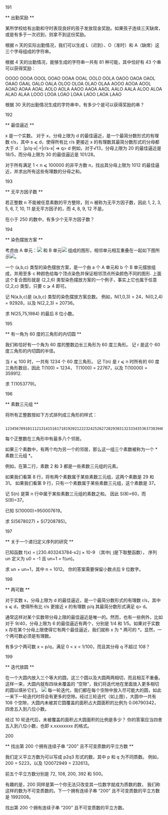 191

** 出勤奖励 **

某所学校给有出勤和守时表现良好的孩子发放现金奖励。如果孩子连续三天缺席，或是有多于一次迟到，则拿不到这份奖励。

根据 n 天的实际出勤情况，我们可以生成 L（迟到）、O（准时）和 A（缺席）这三个字母组成的字符串。

根据 4 天的出勤情况，能够生成的字符串一共有 81 种可能，其中恰好有 43 个串可以获得奖励：

OOOO OOOA OOOL OOAO OOAA OOAL OOLO OOLA OAOO OAOA
OAOL OAAO OAAL OALO OALA OLOO OLOA OLAO OLAA AOOO
AOOA AOOL AOAO AOAA AOAL AOLO AOLA AAOO AAOA AAOL
AALO AALA ALOO ALOA ALAO ALAA LOOO LOOA LOAO LOAA
LAOO LAOA LAAO

根据 30 天的出勤情况生成的字符串中，有多少个是可以获得奖励的串？


192

** 最佳逼近 **

x 是一个实数。
对于 x，分母上限为 d 的最佳逼近，是一个最简分数形式的有理数 r/s，其中 s ⩽ d，使得所有比 r/s 更接近 x 的有理数其最简分数形式的分母都大于 d：
|p/q-x| <|r/s-x| ⇒ q> d
例如，对于√13，分母上限为 20 的最佳逼近是 18/5，而分母上限为 30 的最佳逼近是 101/28。

对于所有满足 1 < n ⩽ 100000 的非平方数 n，找出其分母上限为 1012 的最佳逼近，并求出所有这些有理数的分母之和。



193

** 无平方因子数 **

若正整数 n 不能被任意素数的平方整除，则 n 被称为无平方因子数，因此 1, 2, 3, 5, 6, 7, 10, 11 是无平方因子的，而 4, 8, 9, 12 不是。

在小于 250 的数中，有多少个无平方因子数？

194

** 染色摆放方案 **

考虑由 A 单元：![](https://projecteuler.net/project/images/p194_GraphA.png) 和 B 单元![](https://projecteuler.net/project/images/p194_GraphB.png) 组成的图形，相邻单元相互重叠在一起如下图所示![](https://projecteuler.net/project/images/p194_Fig.png)。

一个 (a,b,c) 类型的染色摆放方案，是一个由 a 个 A 单元和 b 个 B 单元摆放组成，并用至多 c 种颜色给每个顶点染色并保证相邻顶点所染颜色不同的图形.
上面这个复合图形就是 (2,2,6) 类型染色摆放方案的一个例子，事实上它也属于任意 (2,2,c) 类型，只要 c ⩾ 4 即可。

记 N(a,b,c)是 (a,b,c) 类型的染色摆放方案总数。
例如，N(1,0,3) = 24，N(0,2,4) = 92928，以及 N(2,2,3) = 20736。

求 N(25,75,1984) 的最后 8 位小数。

195

** 有一角为 60 度的三角形的内切圆 **

我们称恰好有一个角为 60 度的整数边长三角形为 60 度三角形。
记 r 是这个 60 度三角形的内切圆的半径。

当 r ⩽ 100 时，一共有 1234 个 60 度三角形。
记 T(n) 是 r ⩽ n 时所有的 60 度三角形数目，因此
T(100) = 1234，  T(1000) = 22767，以及  T(10000) = 359912.

求 T(1053779)。

196

** 素数三元组 **

将所有正整数按如下方式排列成三角形的样式：

           123456789101112131415161718192021222324252627282930313233343536373839404142434445464748495051525354555657585960616263646566......

每个正整数在三角形中有最多八个邻居。

如果三个素数中，有两个均为另一个的邻居，那么这一组三个素数被称为一个 * 素数三元组 *。

例如，在第二行，素数 2 和 3 都是一些素数三元组的元素。

如果我们看第 8 行，将有两个素数属于某些素数三元组，这两个素数是 29 和 31。
如果我们看第 9 行，只有一个素数属于某些素数三元组，这个素数是 37。

记 S(n) 是第 n 行中属于某些素数三元组的素数之和。
因此 S(8)=60，而 S(9)=37。

已知 S(10000)=950007619。

求 S(5678027) + S(7208785)。


197

** 关于一个递归定义序列的研究 **

已知函数 f(x) = ⌊230.403243784-x2⌋ × 10-9 （其中⌊ ⌋是下取整函数），
序列 un 定义为 u0 = -1 且 un+1 = f(un)。

求 un + un+1，其中 n = 1012。
你的答案需要保留小数点后 9 位数字。


198

** 两可数 **

对于实数 x，分母上限为 d 的最佳逼近，是一个最简分数形式的有理数 r/s，其中 s ⩽ d，使得所有比 r/s 更接近 x 的有理数 p/q 其最简分数形式满足 q> d。

通常这样对某个实数带分母上限的最佳逼近是唯一的。然而，也有一些例外，比如对于 9/40，分母上限为 6 的最佳逼近有两个，分别是 1/4 和 1/5。如果对于实数 x 存在某个分母上限使得它有两个最佳逼近，我们就称 x 为 * 两可的 *。显然，一个两可数必须是有理数。

有多少个两可数 x = p/q，满足 0 < x < 1/100，而且其分母 q 不超过 108？

199

** 迭代放圆 **

在一个大圆内放入三个等大的圆，这三个圆以及大圆两两相切，而且相互不重叠。这样一来，大圆内就有四块未覆盖的 “空隙”，我们将迭代地在里面放入更多相切的圆以填补它们。
![](https://projecteuler.net/project/images/p199_circles_in_circles.gif)
每一轮迭代，我们都在每个空隙中放入尽可能大的圆，如此一来下一轮迭代时将会有更多的空隙。经过三轮迭代（如上图），大圆中一共有 108 个空隙，大圆内未被其它圆覆盖的面积占大圆面积的比例为 0.06790342，四舍五入到八位小数。

经过 10 轮迭代后，未被覆盖的面积占大圆面积的比例是多少？
你的答案应当四舍五入到八位小数，也即 x.xxxxxxxx 的格式。

200

** 找出第 200 个拥有连续子串 “200” 且不可变质数的平立方数 **

我们定义平立方数为可以写成 p2q3 形式的数，其中 p 和 q 为不同质数。
例如，200 = 5223，以及 120072949 = 232613。

前五个平立方数分别是 72, 108, 200, 392 和 500。

有趣的是，200 同样是第一个你无法只改变其一位数字就成为质数的数， 我们称这样的数为不可变质数的。下一个拥有连续子串 “200” 且不可变质数的平立方数是 1992008。

找出第 200 个拥有连续子串 “200” 且不可变质数的平立方数。
